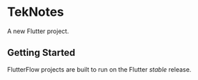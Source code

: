 # TekNotes

A new Flutter project.

## Getting Started

FlutterFlow projects are built to run on the Flutter _stable_ release.
